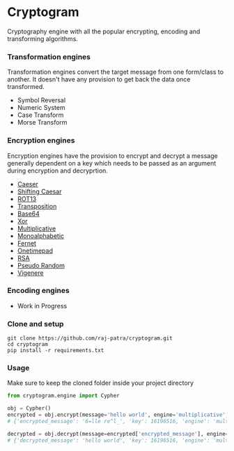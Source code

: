 # Cryptogram
Cryptography engine with all the popular encrypting, encoding and transforming algorithms.

### Transformation engines
Transformation engines convert the target message from one form/class to another. It doesn't have any
provision to get back the data once transformed.
* Symbol Reversal
* Numeric System
* Case Transform
* Morse Transform

### Encryption engines
Encryption engines have the provision to encrypt and decrypt a message generally dependent on a key which
needs to be passed as an argument during encryption and decryprtion.
* [Caeser](https://en.wikipedia.org/wiki/Caesar_cipher)
* [Shifting Caesar](https://en.wikipedia.org/wiki/Caesar_cipher)
* [ROT13](https://en.wikipedia.org/wiki/ROT13)
* [Transposition](https://en.wikipedia.org/wiki/Transposition_cipher)
* [Base64](https://en.wikipedia.org/wiki/Base64)
* [Xor](https://en.wikipedia.org/wiki/XOR_cipher)
* [Multiplicative](https://www.tutorialspoint.com/cryptography_with_python/cryptography_with_python_multiplicative_cipher.htm)
* [Monoalphabetic](https://en.wikipedia.org/wiki/Substitution_cipher)
* [Fernet](https://en.wikipedia.org/wiki/Symmetric-key_algorithm)
* [Onetimepad](https://en.wikipedia.org/wiki/One-time_pad)
* [RSA](https://en.wikipedia.org/wiki/RSA_(cryptosystem))
* [Pseudo Random](http://www.google.com?query=how%20to%20shuffle%20list%20python)
* [Vigenere](https://en.wikipedia.org/wiki/Vigen%C3%A8re_cipher)

### Encoding engines
* Work in Progress

### Clone and setup
```
git clone https://github.com/raj-patra/cryptogram.git
cd cryptogram
pip install -r requirements.txt
```

### Usage
Make sure to keep the cloned folder inside your project directory
```python
from cryptogram.engine import Cypher

obj = Cypher()
encrypted = obj.encrypt(message='hello world', engine='multiplicative',  key=16196516)
# {'encrypted_message': '6=lle re^l_', 'key': 16196516, 'engine': 'multiplicative'}

decrypted = obj.decrypt(message=encrypted['encrypted_message'], engine=encrypted['engine'], key=encrypted['key'])
# {'decrypted_message': 'hello world', 'key': 16196516, 'engine': 'multiplicative'}

```